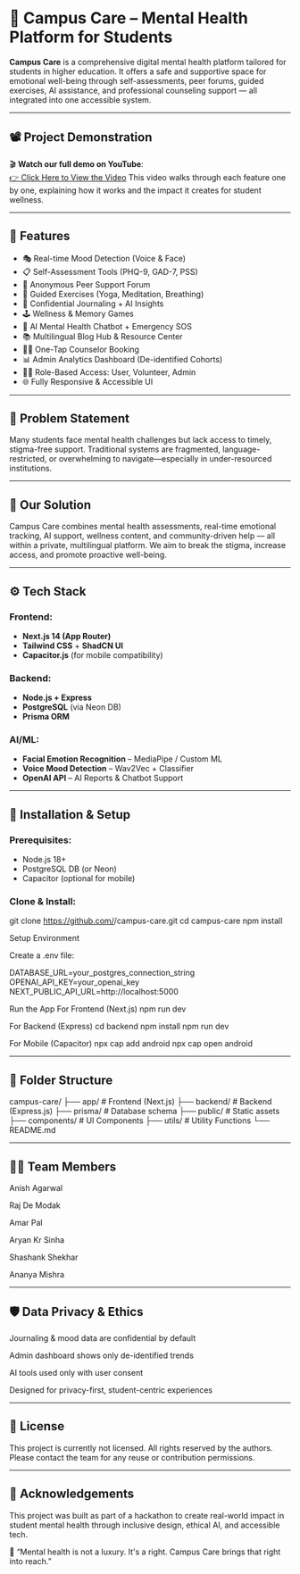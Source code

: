 # 🌱 Campus Care – Mental Health Platform for Students

**Campus Care** is a comprehensive digital mental health platform tailored for students in higher education. It offers a safe and supportive space for emotional well-being through self-assessments, peer forums, guided exercises, AI assistance, and professional counseling support — all integrated into one accessible system.

---

## 📽️ Project Demonstration

🎬 **Watch our full demo on YouTube**:  
[👉 Click Here to View the Video](https://youtu.be/5fYDuxr0PDE) 
This video walks through each feature one by one, explaining how it works and the impact it creates for student wellness.

---

## 🌟 Features

- 🎭 Real-time Mood Detection (Voice & Face)
- 📋 Self-Assessment Tools (PHQ-9, GAD-7, PSS)
- 💬 Anonymous Peer Support Forum
- 🧘 Guided Exercises (Yoga, Meditation, Breathing)
- 📓 Confidential Journaling + AI Insights
- 🕹️ Wellness & Memory Games
- 🤖 AI Mental Health Chatbot + Emergency SOS
- 📚 Multilingual Blog Hub & Resource Center
- 👩‍⚕️ One-Tap Counselor Booking
- 📊 Admin Analytics Dashboard (De-identified Cohorts)
- 🧑‍💼 Role-Based Access: User, Volunteer, Admin
- 🌐 Fully Responsive & Accessible UI

---

## 🧠 Problem Statement

Many students face mental health challenges but lack access to timely, stigma-free support. Traditional systems are fragmented, language-restricted, or overwhelming to navigate—especially in under-resourced institutions.

---

## 🚀 Our Solution

Campus Care combines mental health assessments, real-time emotional tracking, AI support, wellness content, and community-driven help — all within a private, multilingual platform. We aim to break the stigma, increase access, and promote proactive well-being.

---

## ⚙️ Tech Stack

### Frontend:
- **Next.js 14 (App Router)**
- **Tailwind CSS** + **ShadCN UI**
- **Capacitor.js** (for mobile compatibility)

### Backend:
- **Node.js + Express**
- **PostgreSQL** (via Neon DB)
- **Prisma ORM**

### AI/ML:
- **Facial Emotion Recognition** – MediaPipe / Custom ML
- **Voice Mood Detection** – Wav2Vec + Classifier
- **OpenAI API** – AI Reports & Chatbot Support

---

## 📲 Installation & Setup

### Prerequisites:
- Node.js 18+
- PostgreSQL DB (or Neon)
- Capacitor (optional for mobile)

### Clone & Install:
git clone https://github.com/<your-username>/campus-care.git
cd campus-care
npm install

Setup Environment

Create a .env file:

DATABASE_URL=your_postgres_connection_string
OPENAI_API_KEY=your_openai_key
NEXT_PUBLIC_API_URL=http://localhost:5000

Run the App
For Frontend (Next.js)
npm run dev

For Backend (Express)
cd backend
npm install
npm run dev

For Mobile (Capacitor)
npx cap add android
npx cap open android

---

##  📂 Folder Structure
campus-care/
├── app/               # Frontend (Next.js)
├── backend/           # Backend (Express.js)
├── prisma/            # Database schema
├── public/            # Static assets
├── components/        # UI Components
├── utils/             # Utility Functions
└── README.md

---

## 🧑‍💻 Team Members

Anish Agarwal

Raj De Modak

Amar Pal

Aryan Kr Sinha

Shashank Shekhar

Ananya Mishra

---

## 🛡️ Data Privacy & Ethics

Journaling & mood data are confidential by default

Admin dashboard shows only de-identified trends

AI tools used only with user consent

Designed for privacy-first, student-centric experiences

---

## 📄 License

This project is currently not licensed.
All rights reserved by the authors.
Please contact the team for any reuse or contribution permissions.

---

## 🙌 Acknowledgements

This project was built as part of a hackathon to create real-world impact in student mental health through inclusive design, ethical AI, and accessible tech.

🧠 “Mental health is not a luxury. It's a right. Campus Care brings that right into reach.”
